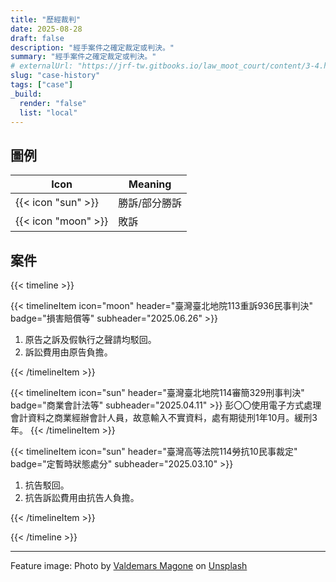 ```yaml
---
title: "歷經裁判"
date: 2025-08-28
draft: false
description: "經手案件之確定裁定或判決。"
summary: "經手案件之確定裁定或判決。"
# externalUrl: "https://jrf-tw.gitbooks.io/law_moot_court/content/3-4.html"
slug: "case-history"
tags: ["case"]
_build:
  render: "false"
  list: "local"
---
```


## 圖例

| Icon | Meaning |
| --- | --- |
| {{< icon "sun" >}} | 勝訴/部分勝訴 |
| {{< icon "moon" >}} | 敗訴 |

## 案件

{{< timeline >}}

{{< timelineItem icon="moon" header="臺灣臺北地院113重訴936民事判決" badge="損害賠償等" subheader="2025.06.26" >}}
<ol>
  <li>原告之訴及假執行之聲請均駁回。</li>
  <li>訴訟費用由原告負擔。</li>
</ol>
{{< /timelineItem >}}

{{< timelineItem icon="sun" header="臺灣臺北地院114審簡329刑事判決" badge="商業會計法等" subheader="2025.04.11" >}}
彭〇〇使用電子方式處理會計資料之商業經辦會計人員，故意輸入不實資料，處有期徒刑1年10月。緩刑3年。
{{< /timelineItem >}}

{{< timelineItem icon="sun" header="臺灣高等法院114勞抗10民事裁定" badge="定暫時狀態處分" subheader="2025.03.10" >}}
<ol>
  <li>抗告駁回。</li>
  <li>抗告訴訟費用由抗告人負擔。</li>
</ol>
{{< /timelineItem >}}

{{< /timeline >}}

---      

Feature image: Photo by [Valdemars Magone](https://unsplash.com/@vmgn021) on [Unsplash](https://unsplash.com/photos/a-building-that-has-a-bunch-of-books-on-it-B8X8o1JcHkg)

